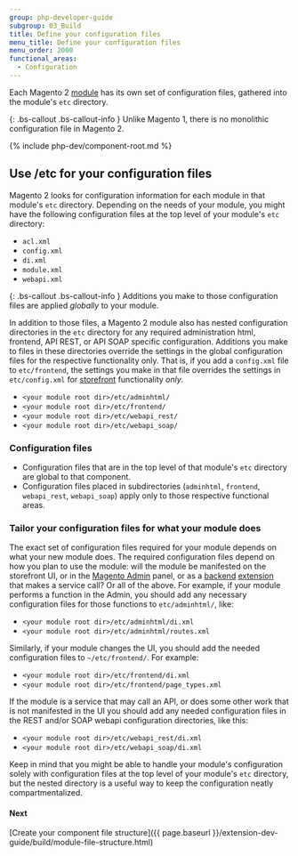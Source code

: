 ```yaml
---
group: php-developer-guide
subgroup: 03_Build
title: Define your configuration files
menu_title: Define your configuration files
menu_order: 2000
functional_areas:
  - Configuration
---
```


Each Magento 2 [module](https://glossary.magento.com/module) has its own set of configuration files, gathered into the module's `etc` directory.

{: .bs-callout .bs-callout-info }
Unlike Magento 1, there is no monolithic configuration file in Magento 2.

{% include php-dev/component-root.md %}

## Use /etc for your configuration files

Magento 2 looks for configuration information for each module in that module's `etc` directory. Depending on the needs of your module, you might have the following configuration files at the top level of your module's `etc` directory:

* `acl.xml`
* `config.xml`
* `di.xml`
* `module.xml`
* `webapi.xml`


{: .bs-callout .bs-callout-info }
Additions you make to those configuration files are applied *globally* to your module.

In addition to those files, a Magento 2 module also has nested configuration directories in the `etc` directory for any required administration html, frontend, API REST, or API SOAP specific configuration. Additions you make to files in these directories override the settings in the global configuration files for the respective functionality only. That is, if you add a `config.xml` file to `etc/frontend`, the settings you make in that file overrides the settings in `etc/config.xml` for [storefront](https://glossary.magento.com/storefront) functionality *only*.


*	`<your module root dir>/etc/adminhtml/`
*	`<your module root dir>/etc/frontend/`
*	`<your module root dir>/etc/webapi_rest/`
*	`<your module root dir>/etc/webapi_soap/`

### Configuration files

*	Configuration files that are in the top level of that module's `etc` directory are global to that component.
*	Configuration files placed in subdirectories (`adminhtml`, `frontend`, `webapi_rest`, `webapi_soap`) apply only to those respective functional areas.

### Tailor your configuration files for what your module does

The exact set of configuration files required for your module depends on what your new module does. The required configuration files depend on how you plan to use the module: will the module be manifested on the storefront UI, or in the [Magento Admin](https://glossary.magento.com/magento-admin) panel, or as a [backend](https://glossary.magento.com/backend) [extension](https://glossary.magento.com/extension) that makes a service call? Or all of the above. For example, if your module performs a function in the Admin, you should add any necessary configuration files for those functions to `etc/adminhtml/`, like:

*	`<your module root dir>/etc/adminhtml/di.xml`
*	`<your module root dir>/etc/adminhtml/routes.xml`

Similarly, if your module changes the UI, you should add the needed configuration files to `~/etc/frontend/`. For example:

*	`<your module root dir>/etc/frontend/di.xml`
*	`<your module root dir>/etc/frontend/page_types.xml`

If the module is a service that may call an API, or does some other work that is not manifested in the UI you should add any needed configuration files in the REST and/or SOAP webapi configuration directories, like this:

*	`<your module root dir>/etc/webapi_rest/di.xml`
*	`<your module root dir>/etc/webapi_soap/di.xml`

Keep in mind that you might be able to handle your module's configuration solely with configuration files at the top level of your module's `etc` directory, but the nested directory is a useful way to keep the configuration neatly compartmentalized.

#### Next

[Create your component file structure]({{ page.baseurl }}/extension-dev-guide/build/module-file-structure.html)
